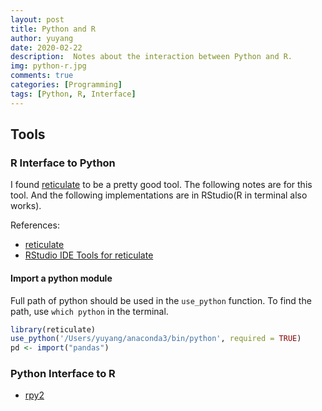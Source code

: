 ```yaml
---
layout: post
title: Python and R
author: yuyang
date: 2020-02-22
description:  Notes about the interaction between Python and R.
img: python-r.jpg
comments: true
categories: [Programming]
tags: [Python, R, Interface]
---
```


## Tools

### R Interface to Python

I found [reticulate](https://blog.rstudio.com/tags/reticulate) to be a pretty good tool. The following notes are for this tool. And the following implementations are in RStudio(R in terminal also works).

References:
- [reticulate](https://blog.rstudio.com/tags/reticulate)
- [RStudio IDE Tools for reticulate](https://rstudio.github.io/reticulate/articles/rstudio_ide.html)


#### Import a python module
Full path of python should be used in the `use_python` function. To find the path, use `which python` in the terminal.
``` r
library(reticulate)
use_python('/Users/yuyang/anaconda3/bin/python', required = TRUE)
pd <- import("pandas")
```



### Python Interface to R

- [rpy2](https://rpy2.bitbucket.io/)



